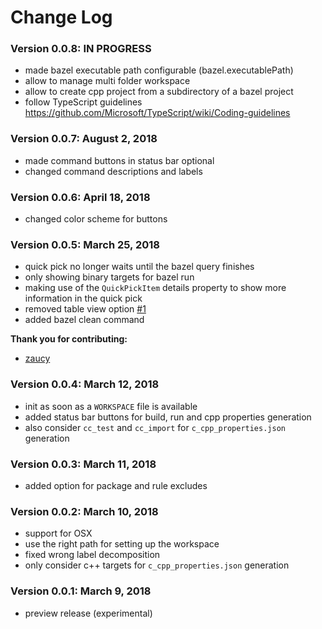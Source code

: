 # Change Log

### Version 0.0.8: IN PROGRESS

- made bazel executable path configurable (bazel.executablePath)
- allow to manage multi folder workspace
- allow to create cpp project from a subdirectory of a bazel project
- follow TypeScript guidelines https://github.com/Microsoft/TypeScript/wiki/Coding-guidelines


### Version 0.0.7: August 2, 2018

- made command buttons in status bar optional
- changed command descriptions and labels

### Version 0.0.6: April 18, 2018

- changed color scheme for buttons

### Version 0.0.5: March 25, 2018

- quick pick no longer waits until the bazel query finishes
- only showing binary targets for bazel run
- making use of the `QuickPickItem` details property to show more
information in the quick pick
- removed table view option [#1](https://github.com/dprogm/vscode-bazel-tools/issues/1)
- added bazel clean command

**Thank you for contributing:**

- [zaucy](https://github.com/zaucy)

### Version 0.0.4: March 12, 2018

- init as soon as a `WORKSPACE` file is available
- added status bar buttons for build, run and cpp properties generation
- also consider `cc_test` and `cc_import` for `c_cpp_properties.json` generation

### Version 0.0.3: March 11, 2018

- added option for package and rule excludes

### Version 0.0.2: March 10, 2018

- support for OSX
- use the right path for setting up the workspace
- fixed wrong label decomposition
- only consider c++ targets for `c_cpp_properties.json` generation

### Version 0.0.1: March 9, 2018

- preview release (experimental)